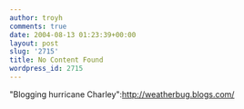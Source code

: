 ```yaml
---
author: troyh
comments: true
date: 2004-08-13 01:23:39+00:00
layout: post
slug: '2715'
title: No Content Found
wordpress_id: 2715
---
```


"Blogging hurricane Charley":http://weatherbug.blogs.com/
